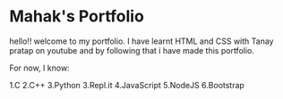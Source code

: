 # Mahak's Portfolio 

hello!! welcome to my portfolio. I have learnt HTML and CSS with Tanay pratap on youtube and by following that i have made this portfolio.
 
For now, I know:

1.C 
2.C++
3.Python
3.Repl.it
4.JavaScript
5.NodeJS
6.Bootstrap


